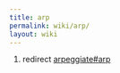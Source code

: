 ```yaml
---
title: arp
permalink: wiki/arp/
layout: wiki
---
```


1.  redirect [arpeggiate\#arp](arpeggiate#arp "wikilink")
